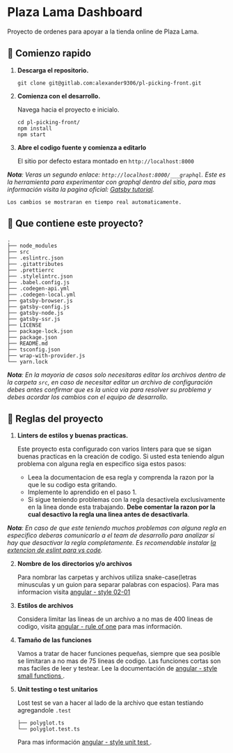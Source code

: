 # Plaza Lama Dashboard

Proyecto de ordenes para apoyar a la tienda online de Plaza Lama.

## 🚀 Comienzo rapido

1.  **Descarga el repositorio.**

    ```git
    git clone git@gitlab.com:alexander9306/pl-picking-front.git
    ```

1.  **Comienza con el desarrollo.**

    Navega hacia el proyecto e inicialo.

    ```shell
    cd pl-picking-front/
    npm install
    npm start
    ```

1.  **Abre el codigo fuente y comienza a editarlo**

    El sitio por defecto estara montado en  `http://localhost:8000`
    
_**Nota**: Veras un segundo enlace: _`http://localhost:8000/___graphql`_. Este es la herramienta para experimentar con graphql dentro del sitio, para mas información visita la pagina oficial: [Gatsby tutorial](https://www.gatsbyjs.com/tutorial/part-five/#introducing-graphiql)._

    Los cambios se mostraran en tiempo real automaticamente.
## 🧐 Que contiene este proyecto?
    .
    ├── node_modules
    ├── src
    ├── .eslintrc.json
    ├── .gitattributes
    ├── .prettierrc
    ├── .stylelintrc.json 
    ├── .babel.config.js
    ├── .codegen-api.yml    
    ├── .codegen-local.yml
    ├── gatsby-browser.js
    ├── gatsby-config.js
    ├── gatsby-node.js
    ├── gatsby-ssr.js
    ├── LICENSE
    ├── package-lock.json
    ├── package.json
    ├── README.md
    ├── tsconfig.json
    ├── wrap-with-provider.js
    └── yarn.lock   

_**Nota**: En la mayoria de casos solo necesitaras editar los archivos dentro de la carpeta `src`, en caso de necesitar editar un archivo de configuración debes antes confirmar que es la unica via para resolver su problema y debes acordar los cambios con el equipo de desarrollo._

## 📜 Reglas del proyecto

1.  **Linters de estilos y buenas practicas.**

    Este proyecto esta configurado con varios linters para que se sigan buenas practicas en la creación de codigo. Si usted esta teniendo algun problema con alguna regla en especifico siga estos pasos:
    
    -  Leea la documentacion de esa regla y comprenda la razon por la que le su codigo esta gritando.
    -  Implemente lo aprendido en el paso 1.
    -  Si sigue teniendo problemas con la regla desactivela exclusivamente en la linea donde esta trabajando. **Debe comentar la razon por la cual desactivo la regla una linea antes de desactivarla**.

_**Nota**: En caso de que este teniendo muchos problemas con alguna regla en especifico deberas comunicarlo a el team de desarrollo para analizar si hay que desactivar la regla completamente. Es recomendable instalar [la extencion de eslint para vs code](https://marketplace.visualstudio.com/items?itemName=dbaeumer.vscode-eslint)._

2.  **Nombre de los directorios y/o archivos**

    Para nombrar las carpetas y archivos utiliza snake-case(letras minusculas y un guion para separar palabras con espacios). Para mas informacion visita [angular - style 02-01](https://angular.io/guide/styleguide#style-02-01) 
    
3.  **Estilos de archivos**

    Considera limitar las lineas de un archivo a no mas de 400 lineas de codigo, visita [angular - rule of one](https://angular.io/guide/styleguide#rule-of-one) para mas información.
   
4.  **Tamaño de las funciones**

    Vamos a tratar de hacer funciones pequeñas, siempre que sea posible se limitaran a no mas de 75 lineas de codigo. Las funciones cortas son mas faciles de leer y testear. Lee la documentación de [angular - style small functions ](https://angular.io/guide/styleguide#small-functions).
    
4.  **Unit testing o test unitarios**
   
 	Lost test se van a hacer al lado de la archivo que estan testiando agregandole  `.test`
    	
	
    	├── polyglot.ts
    	└── polyglot.test.ts
	
	Para mas información [angular - style unit test ](https://angular.io/guide/styleguide#unit-test-file-names).
	
